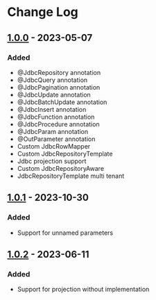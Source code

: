 # Change Log

## [1.0.0] - 2023-05-07
### Added
- @JdbcRepository annotation
- @JdbcQuery annotation
- @JdbcPagination annotation
- @JdbcUpdate annotation
- @JdbcBatchUpdate annotation
- @JdbcInsert annotation
- @JdbcFunction annotation
- @JdbcProcedure annotation
- @JdbcParam annotation
- @OutParameter annotation
- Custom JdbcRowMapper
- Custom JdbcRepositoryTemplate
- Jdbc projection support
- Custom JdbcRepositoryAware
- JdbcRepositoryTemplate multi tenant

## [1.0.1] - 2023-10-30
### Added
- Support for unnamed parameters

## [1.0.2] - 2023-06-11
### Added
- Support for projection without implementation

[1.0.0]: https://github.com/cmeza20/spring-boot-starter-jdbc-repository/tree/1.0.0
[1.0.1]: https://github.com/cmeza20/spring-boot-starter-jdbc-repository/tree/1.0.1
[1.0.2]: https://github.com/cmeza20/spring-boot-starter-jdbc-repository/tree/1.0.2